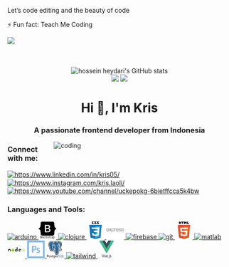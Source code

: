 Let’s code editing and the beauty of code

⚡ Fun fact: Teach Me Coding

<a href="https://visitcount.itsvg.in">
  <img src="https://visitcount.itsvg.in/api?id=krislaoli&label=Profile%20Views&pretty=false" />
</a>
<p align="center"><br /><br />
  <img src="https://github-readme-stats.vercel.app/api?username=krislaoli&show_icons=true&include_all_commits=true&theme=monokai" alt="hossein heydari's GitHub stats" /><br />
  <img src="https://github-readme-streak-stats.herokuapp.com/?user=krislaoli&theme=monokai"/>
  <img src="https://github-readme-stats.vercel.app/api/top-langs/?username=krislaoli&layout=compact&theme=monokai&langs_count=12"/><br />
</p>


<h1 align="center">Hi 👋, I'm Kris</h1>
<h3 align="center">A passionate frontend developer from Indonesia</h3>
<img align="right" alt="coding" width="400" src="https://i.pinimg.com/originals/09/c6/29/09c62903beeba336dc9da76eb5c9a107.gif">

<h3 align="left">Connect with me:</h3>
<p align="left">
<a href="https://linkedin.com/in/https://www.linkedin.com/in/kris05/" target="blank"><img align="center" src="https://raw.githubusercontent.com/rahuldkjain/github-profile-readme-generator/master/src/images/icons/Social/linked-in-alt.svg" alt="https://www.linkedin.com/in/kris05/" height="30" width="40" /></a>
<a href="https://instagram.com/https://www.instagram.com/kris.laoli/" target="blank"><img align="center" src="https://raw.githubusercontent.com/rahuldkjain/github-profile-readme-generator/master/src/images/icons/Social/instagram.svg" alt="https://www.instagram.com/kris.laoli/" height="30" width="40" /></a>
<a href="https://www.youtube.com/c/https://www.youtube.com/channel/uckepokg-6bietffcca5k4bw" target="blank"><img align="center" src="https://raw.githubusercontent.com/rahuldkjain/github-profile-readme-generator/master/src/images/icons/Social/youtube.svg" alt="https://www.youtube.com/channel/uckepokg-6bietffcca5k4bw" height="30" width="40" /></a>
</p>

<h3 align="left">Languages and Tools:</h3>
<p align="left"> <a href="https://www.arduino.cc/" target="_blank" rel="noreferrer"> <img src="https://cdn.worldvectorlogo.com/logos/arduino-1.svg" alt="arduino" width="40" height="40"/> </a> <a href="https://getbootstrap.com" target="_blank" rel="noreferrer"> <img src="https://raw.githubusercontent.com/devicons/devicon/master/icons/bootstrap/bootstrap-plain-wordmark.svg" alt="bootstrap" width="40" height="40"/> </a> <a href="https://clojure.org/" target="_blank" rel="noreferrer"> <img src="https://upload.wikimedia.org/wikipedia/commons/5/5d/Clojure_logo.svg" alt="clojure" width="40" height="40"/> </a> <a href="https://www.w3schools.com/css/" target="_blank" rel="noreferrer"> <img src="https://raw.githubusercontent.com/devicons/devicon/master/icons/css3/css3-original-wordmark.svg" alt="css3" width="40" height="40"/> </a> <a href="https://expressjs.com" target="_blank" rel="noreferrer"> <img src="https://raw.githubusercontent.com/devicons/devicon/master/icons/express/express-original-wordmark.svg" alt="express" width="40" height="40"/> </a> <a href="https://firebase.google.com/" target="_blank" rel="noreferrer"> <img src="https://www.vectorlogo.zone/logos/firebase/firebase-icon.svg" alt="firebase" width="40" height="40"/> </a> <a href="https://git-scm.com/" target="_blank" rel="noreferrer"> <img src="https://www.vectorlogo.zone/logos/git-scm/git-scm-icon.svg" alt="git" width="40" height="40"/> </a> <a href="https://www.w3.org/html/" target="_blank" rel="noreferrer"> <img src="https://raw.githubusercontent.com/devicons/devicon/master/icons/html5/html5-original-wordmark.svg" alt="html5" width="40" height="40"/> </a> <a href="https://www.mathworks.com/" target="_blank" rel="noreferrer"> <img src="https://upload.wikimedia.org/wikipedia/commons/2/21/Matlab_Logo.png" alt="matlab" width="40" height="40"/> </a> <a href="https://nodejs.org" target="_blank" rel="noreferrer"> <img src="https://raw.githubusercontent.com/devicons/devicon/master/icons/nodejs/nodejs-original-wordmark.svg" alt="nodejs" width="40" height="40"/> </a> <a href="https://www.photoshop.com/en" target="_blank" rel="noreferrer"> <img src="https://raw.githubusercontent.com/devicons/devicon/master/icons/photoshop/photoshop-line.svg" alt="photoshop" width="40" height="40"/> </a> <a href="https://www.postgresql.org" target="_blank" rel="noreferrer"> <img src="https://raw.githubusercontent.com/devicons/devicon/master/icons/postgresql/postgresql-original-wordmark.svg" alt="postgresql" width="40" height="40"/> </a> <a href="https://tailwindcss.com/" target="_blank" rel="noreferrer"> <img src="https://www.vectorlogo.zone/logos/tailwindcss/tailwindcss-icon.svg" alt="tailwind" width="40" height="40"/> </a> <a href="https://vuejs.org/" target="_blank" rel="noreferrer"> <img src="https://raw.githubusercontent.com/devicons/devicon/master/icons/vuejs/vuejs-original-wordmark.svg" alt="vuejs" width="40" height="40"/> </a> </p>










<!--
**krislaoli/krislaoli** is a ✨ _special_ ✨ repository because its `README.md` (this file) appears on your GitHub profile.
<!--
**krislaoli/krislaoli** is a ✨ _special_ ✨ repository because its `README.md` (this file) appears on your GitHub profile.
<img src="https://www.codewars.com/users/krislaoli/badges/large"/>
Here are some ideas to get you started:
https://rahuldkjain.github.io/gh-profile-readme-generator/
- 🔭 I’m currently working on ...
- 🌱 I’m currently learning ...
- 👯 I’m looking to collaborate on ...
- 🤔 I’m looking for help with ...
- 💬 Ask me about ...
- 📫 How to reach me: ...
- 😄 Pronouns: ...

-->
